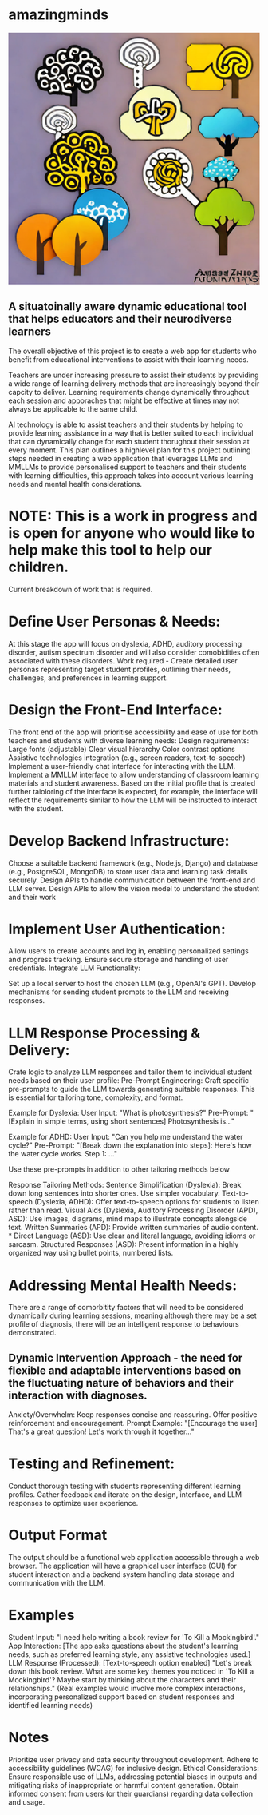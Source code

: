 # amazingminds
![Logo](https://github.com/nanagajui/amazingminds/blob/main/image-110477747.png)

## A situatoinally aware dynamic educational tool that helps educators and their neurodiverse learners ##

The overall objective of this project is to create a web app for students who benefit from educational interventions to assist with their learning needs.

Teachers are under increasing pressure to assist their students by providing a wide range of learning delivery methods that are increasingly beyond their capcity to deliver. 
Learning requirements change dynamically throughout each session and apporaches that might be effective at times may not always be applicable to the same child. 

AI technology is able to assist teachers and their students by helping to provide learning assistance in a way that is better suited to each individual that can dynamically change for each student thorughout their session at every moment. 
This plan outlines a highlevel plan for this project outlining steps needed in creating a web application that leverages LLMs and MMLLMs to provide personalised support to teachers and their students with learning difficulties, this approach takes into account various learning needs and mental health considerations.



# NOTE: This is a work in progress and is open for anyone who would like to help make this tool to help our children. #


Current breakdown of work that is required.

# Define User Personas & Needs:

At this stage the app will focus on dyslexia, ADHD, auditory processing disorder, autism spectrum disorder and will also consider comobidities often associated with these disorders.
Work required  - Create detailed user personas representing target student profiles, outlining their needs, challenges, and preferences in learning support.


# Design the Front-End Interface:

The front end of the app will prioritise accessibility and ease of use for both teachers and students with diverse learning needs:
Design requirements: 
  Large fonts (adjustable)
  Clear visual hierarchy
  Color contrast options
  Assistive technologies integration (e.g., screen readers, text-to-speech)
  Implement a user-friendly chat interface for interacting with the LLM.
  Implement a MMLLM interface to allow understanding of classroom learning materials and student awareness. 
Based on the initial profile that is created further taioloring of the interface is expected, for example, the interface will reflect the requirements similar to how the LLM will be instructed to interact with the student. 


# Develop Backend Infrastructure:
Choose a suitable backend framework (e.g., Node.js, Django) and database (e.g., PostgreSQL, MongoDB) to store user data and learning task details securely.
Design APIs to handle communication between the front-end and LLM server.
Design APIs to allow the vision model to understand the student and their work
# Implement User Authentication:

Allow users to create accounts and log in, enabling personalized settings and progress tracking.
Ensure secure storage and handling of user credentials.
Integrate LLM Functionality:

Set up a local server to host the chosen LLM (e.g., OpenAI's GPT).
Develop mechanisms for sending student prompts to the LLM and receiving responses.

# LLM Response Processing & Delivery:

Crate logic to analyze LLM responses and tailor them to individual student needs based on their user profile:
Pre-Prompt Engineering: Craft specific pre-prompts to guide the LLM towards generating suitable responses. This is essential for tailoring tone, complexity, and format.
  
  Example for Dyslexia: 
  User Input: "What is photosynthesis?" Pre-Prompt: "[Explain in simple terms, using short sentences] Photosynthesis is..."

  Example for ADHD:
  User Input: "Can you help me understand the water cycle?" Pre-Prompt: "[Break down the explanation into steps]: Here's how the water cycle works. Step 1: ..."

Use these pre-prompts in addition to other tailoring methods below

Response Tailoring Methods:
Sentence Simplification (Dyslexia): Break down long sentences into shorter ones. Use simpler vocabulary.
Text-to- speech (Dyslexia, ADHD): Offer text-to-speech options for students to listen rather than read.
Visual Aids (Dyslexia, Auditory Processing Disorder (APD), ASD): Use images, diagrams, mind maps to illustrate concepts alongside text.
Written Summaries (APD): Provide written summaries of audio content. * Direct Language (ASD): Use clear and literal language, avoiding idioms or sarcasm.
Structured Responses (ASD): Present information in a highly organized way using bullet points, numbered lists.

# Addressing Mental Health Needs:

There are a range of comorbitity factors that will need to be considered dynamically during learning sessions, meaning although there may be a set profile of diagnosis, there will be an intelligent response to behaviours demonstrated.
## **Dynamic Intervention Approach** -  the need for flexible and adaptable interventions based on the fluctuating nature of behaviors and their interaction with diagnoses. 

Anxiety/Overwhelm:
Keep responses concise and reassuring.
Offer positive reinforcement and encouragement.
Prompt Example: "[Encourage the user] That's a great question! Let's work through it together..."

# Testing and Refinement:
Conduct thorough testing with students representing different learning profiles.
Gather feedback and iterate on the design, interface, and LLM responses to optimize user experience.

# Output Format
The output should be a functional web application accessible through a web browser. The application will have a graphical user interface (GUI) for student interaction and a backend system handling data storage and communication with the LLM.

# Examples

Student Input: "I need help writing a book review for 'To Kill a Mockingbird'."
App Interaction: [The app asks questions about the student's learning needs, such as preferred learning style, any assistive technologies used.]
LLM Response (Processed):
[Text-to-speech option enabled] "Let's break down this book review. What are some key themes you noticed in 'To Kill a Mockingbird'? Maybe start by thinking about the characters and their relationships."
(Real examples would involve more complex interactions, incorporating personalized support based on student responses and identified learning needs)

# Notes

Prioritize user privacy and data security throughout development.
Adhere to accessibility guidelines (WCAG) for inclusive design.
Ethical Considerations:
Ensure responsible use of LLMs, addressing potential biases in outputs and mitigating risks of inappropriate or harmful content generation.
Obtain informed consent from users (or their guardians) regarding data collection and usage.
